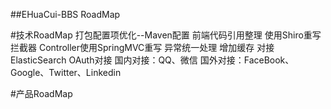 ##EHuaCui-BBS RoadMap

#技术RoadMap
 打包配置项优化--Maven配置
 前端代码引用整理
 使用Shiro重写拦截器
 Controller使用SpringMVC重写
 异常统一处理
 增加缓存
 对接ElasticSearch
 OAuth对接
    国内对接：QQ、微信
    国外对接：FaceBook、Google、Twitter、Linkedin

#产品RoadMap

